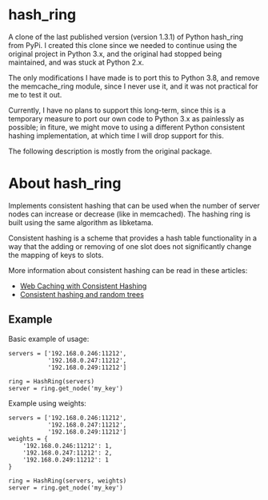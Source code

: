 # hash_ring

A clone of the last published version (version 1.3.1) of Python hash_ring from PyPi.
I created this clone since we needed to continue using the original project in Python
3.x, and the original had stopped being maintained, and was stuck at Python 2.x.

The only modifications I have made is to port this to Python 3.8, and remove the
memcache_ring module, since I never use it, and it was not practical for me to test
it out.

Currently, I have no plans to support this long-term, since this is a temporary
measure to port our own code to Python 3.x as painlessly as possible; in fiture,
we might move to using a different Python consistent hashing implementation,
at which time I will drop support for this.

The following description is mostly from the original package.


# About hash_ring

Implements consistent hashing that can be used when
the number of server nodes can increase or decrease (like in memcached).
The hashing ring is built using the same algorithm as libketama.

Consistent hashing is a scheme that provides a hash table functionality
in a way that the adding or removing of one slot
does not significantly change the mapping of keys to slots.

More information about consistent hashing can be read in these articles:

* [Web Caching with Consistent Hashing](http://www.cs.cmu.edu/~srini/15-744/S02/readings/K+99.html)
* [Consistent hashing and random trees](http://citeseerx.ist.psu.edu/legacymapper?did=38148)


## Example

Basic example of usage:

    servers = ['192.168.0.246:11212',
               '192.168.0.247:11212',
               '192.168.0.249:11212']

    ring = HashRing(servers)
    server = ring.get_node('my_key')

Example using weights:

    servers = ['192.168.0.246:11212',
               '192.168.0.247:11212',
               '192.168.0.249:11212']
    weights = {
        '192.168.0.246:11212': 1,
        '192.168.0.247:11212': 2,
        '192.168.0.249:11212': 1
    }

    ring = HashRing(servers, weights)
    server = ring.get_node('my_key')

